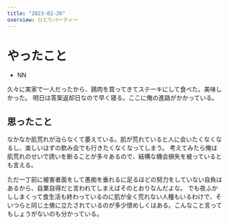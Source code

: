 ```yaml
---
title: "2023-02-26"
overview: ひとりパーティー
---
```


# やったこと

- NN

久々に実家で一人だったから、鶏肉を買ってきてステーキにして食べた。美味しかった。
明日は答案返却日なので早く寝る。ここに俺の進路がかかっている。

## 思ったこと

なかなか肌荒れが治らなくて萎えている。肌が荒れていると人に会いたくなくなるし、楽しいはずの飲み会でも行きたくなくなってしまう。
考えてみたら俺は肌荒れのせいで誘いを断ることが多々あるので、結構な機会損失を被っているとも言える。

ただ一丁前に被害者面をして愚痴を垂れるに足るほどの努力をしていない自負はあるから、自業自得だと言われてしまえばそのとおりなんだよな。
でも夜ふかししまくって食生活も終わっているのに肌が全く荒れない人種もいるわけで、そいつらと同じ土俵に立たされているのが多少恨めしくはある。こんなこと言ってもしょうがないのも分かっている。
